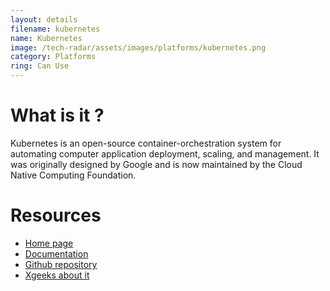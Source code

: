 ```yaml
---
layout: details
filename: kubernetes 
name: Kubernetes
image: /tech-radar/assets/images/platforms/kubernetes.png 
category: Platforms
ring: Can Use
---
```


# What is it ?
Kubernetes is an open-source container-orchestration system for automating computer application deployment, scaling, and management. It was originally designed by Google and is now maintained by the Cloud Native Computing Foundation.



# Resources
- [Home page](https://kubernetes.io/)
- [Documentation](https://kubernetes.io/docs/home/)
- [Github repository](https://github.com/kubernetes/kubernetes)
- [Xgeeks about it](https://medium.com/xgeeks/tagged/kubernetes)

